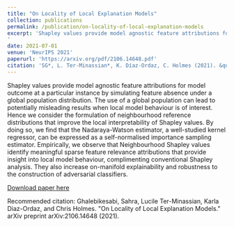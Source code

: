 ```yaml
---
title: "On Locality of Local Explanation Models"
collection: publications
permalink: /publication/on-locality-of-local-explanation-models
excerpt: 'Shapley values provide model agnostic feature attributions for model outcome at a particular instance by simulating feature absence under a global population distribution. The use of a global population can lead to potentially misleading results when local model behaviour is of interest. Hence we consider the formulation of neighbourhood reference distributions that improve the local interpretability of Shapley values. By doing so, we find that the Nadaraya-Watson estimator, a well-studied kernel regressor, can be expressed as a self-normalised importance sampling estimator. Empirically, we observe that Neighbourhood Shapley values identify meaningful sparse feature relevance attributions that provide insight into local model behaviour, complimenting conventional Shapley analysis. They also increase on-manifold explainability and robustness to the construction of adversarial classifiers.
'
date: 2021-07-01
venue: 'NeurIPS 2021'
paperurl: 'https://arxiv.org/pdf/2106.14648.pdf'
citation: 'SG*, L. Ter-Minassian*, K. Díaz-Ordaz, C. Holmes (2021). &quot;On Locality of Local Explanation Models.&quot; <i>pre-print</i>. 1(2).'
---
```

Shapley values provide model agnostic feature attributions for model outcome at a particular instance by simulating feature absence under a global population distribution. The use of a global population can lead to potentially misleading results when local model behaviour is of interest. Hence we consider the formulation of neighbourhood reference distributions that improve the local interpretability of Shapley values. By doing so, we find that the Nadaraya-Watson estimator, a well-studied kernel regressor, can be expressed as a self-normalised importance sampling estimator. Empirically, we observe that Neighbourhood Shapley values identify meaningful sparse feature relevance attributions that provide insight into local model behaviour, complimenting conventional Shapley analysis. They also increase on-manifold explainability and robustness to the construction of adversarial classifiers.

[Download paper here](https://arxiv.org/pdf/2106.14648.pdf)

Recommended citation: Ghalebikesabi, Sahra, Lucile Ter-Minassian, Karla Diaz-Ordaz, and Chris Holmes. "On Locality of Local Explanation Models." arXiv preprint arXiv:2106.14648 (2021).